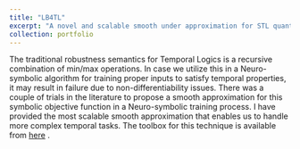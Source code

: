 ```yaml
---
title: "LB4TL"
excerpt: "A novel and scalable smooth under approximation for STL quantitative semantics, with application to Neuro-symbolic training process for satisfying temporal specifications. Using LB4TL we can train feed-back inputs for recursive programs via backpropagation techniques to make it certain the output the program satisfies a prescribed temporal property.<br/><img src='/images/LB4TL.png'>"
collection: portfolio
---
```


The traditional robustness semantics for Temporal Logics is a recursive combination of min/max operations. In case we utilize this in a Neuro-symbolic algorithm for training proper inputs to satisfy temporal properties, it may result in failure due to non-differentiability issues. There was a couple of trials in the literature to propose a smooth approximation for this symbolic objective function in a Neuro-symbolic training process. I have provided the most scalable smooth approximation that enables us to handle more complex temporal tasks. The toolbox for this technique is available from [here](https://github.com/Navidhashemicodes/LB4TL)  . 
